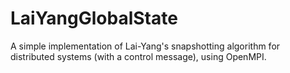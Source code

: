 # LaiYangGlobalState

A simple implementation of Lai-Yang's snapshotting algorithm for distributed systems (with a control message), using OpenMPI.
